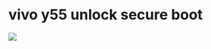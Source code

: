 # vivo y55 unlock secure boot
![](https://raw.githubusercontent.com/qiurigao/vivo_y55/master/Recovery/demo.jpg) 